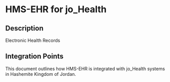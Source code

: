# HMS-EHR for jo_Health

## Description

Electronic Health Records

## Integration Points

This document outlines how HMS-EHR is integrated with jo_Health systems in Hashemite Kingdom of Jordan.
